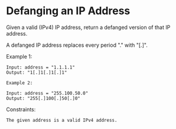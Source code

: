 # Defanging an IP Address

Given a valid (IPv4) IP address, return a defanged version of that IP address.

A defanged IP address replaces every period "." with "[.]".

 

Example 1:
```
Input: address = "1.1.1.1"
Output: "1[.]1[.]1[.]1"
```
```
Example 2:

Input: address = "255.100.50.0"
Output: "255[.]100[.]50[.]0"
```

Constraints:
```
The given address is a valid IPv4 address.
```
